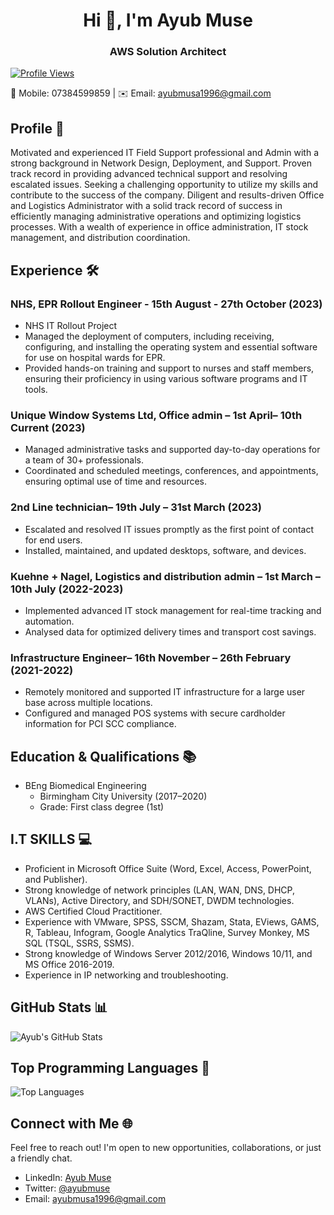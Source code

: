 <h1 align="center">Hi 👋, I'm Ayub Muse</h1>
<h3 align="center">AWS Solution Architect</h3>

[![Profile Views](https://komarev.com/ghpvc/?username=ayubmuse&color=blueviolet&style=flat-square)](https://github.com/ayubmuse)

📱 Mobile: 07384599859 | ✉️ Email: ayubmusa1996@gmail.com

## Profile 🚀

Motivated and experienced IT Field Support professional and Admin with a strong background in Network Design, Deployment, and Support. Proven track record in providing advanced technical support and resolving escalated issues. Seeking a challenging opportunity to utilize my skills and contribute to the success of the company. Diligent and results-driven Office and Logistics Administrator with a solid track record of success in efficiently managing administrative operations and optimizing logistics processes. With a wealth of experience in office administration, IT stock management, and distribution coordination.

## Experience 🛠️

### NHS, EPR Rollout Engineer - 15th August - 27th October (2023)

- NHS IT Rollout Project
- Managed the deployment of computers, including receiving, configuring, and installing the operating system and essential software for use on hospital wards for EPR.
- Provided hands-on training and support to nurses and staff members, ensuring their proficiency in using various software programs and IT tools.

### Unique Window Systems Ltd, Office admin – 1st April– 10th Current (2023)

- Managed administrative tasks and supported day-to-day operations for a team of 30+ professionals.
- Coordinated and scheduled meetings, conferences, and appointments, ensuring optimal use of time and resources.

### 2nd Line technician– 19th July – 31st March (2023)

- Escalated and resolved IT issues promptly as the first point of contact for end users.
- Installed, maintained, and updated desktops, software, and devices.

### Kuehne + Nagel, Logistics and distribution admin – 1st March – 10th July (2022-2023)

- Implemented advanced IT stock management for real-time tracking and automation.
- Analysed data for optimized delivery times and transport cost savings.

### Infrastructure Engineer– 16th November – 26th February (2021-2022)

- Remotely monitored and supported IT infrastructure for a large user base across multiple locations.
- Configured and managed POS systems with secure cardholder information for PCI SCC compliance.

## Education & Qualifications 📚

- BEng Biomedical Engineering
  - Birmingham City University (2017–2020)
  - Grade: First class degree (1st)

## I.T SKILLS 💻

- Proficient in Microsoft Office Suite (Word, Excel, Access, PowerPoint, and Publisher).
- Strong knowledge of network principles (LAN, WAN, DNS, DHCP, VLANs), Active Directory, and SDH/SONET, DWDM technologies.
- AWS Certified Cloud Practitioner.
- Experience with VMware, SPSS, SSCM, Shazam, Stata, EViews, GAMS, R, Tableau, Infogram, Google Analytics TraQline, Survey Monkey, MS SQL (TSQL, SSRS, SSMS).
- Strong knowledge of Windows Server 2012/2016, Windows 10/11, and MS Office 2016-2019.
- Experience in IP networking and troubleshooting.

## GitHub Stats 📊

![Ayub's GitHub Stats](https://github-readme-stats.vercel.app/api?username=ayubmuse&show_icons=true&hide=prs&count_private=true&theme=radical)

## Top Programming Languages 🚀

![Top Languages](https://github-readme-stats.vercel.app/api/top-langs/?username=ayubmuse&layout=compact&theme=radical)

## Connect with Me 🌐

Feel free to reach out! I'm open to new opportunities, collaborations, or just a friendly chat.

- LinkedIn: [Ayub Muse](https://www.linkedin.com/in/ayubmuse/)
- Twitter: [@ayubmuse](https://twitter.com/ayubmuse)
- Email: ayubmusa1996@gmail.com
